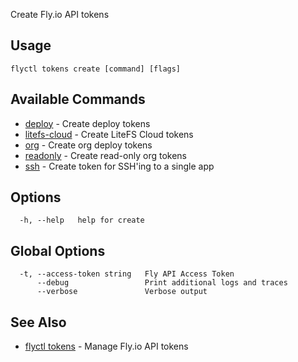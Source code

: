 Create Fly.io API tokens

## Usage
~~~
flyctl tokens create [command] [flags]
~~~

## Available Commands
* [deploy](/docs/flyctl/tokens-create-deploy/)	 - Create deploy tokens
* [litefs-cloud](/docs/flyctl/tokens-create-litefs-cloud/)	 - Create LiteFS Cloud tokens
* [org](/docs/flyctl/tokens-create-org/)	 - Create org deploy tokens
* [readonly](/docs/flyctl/tokens-create-readonly/)	 - Create read-only org tokens
* [ssh](/docs/flyctl/tokens-create-ssh/)	 - Create token for SSH'ing to a single app

## Options

~~~
  -h, --help   help for create
~~~

## Global Options

~~~
  -t, --access-token string   Fly API Access Token
      --debug                 Print additional logs and traces
      --verbose               Verbose output
~~~

## See Also

* [flyctl tokens](/docs/flyctl/tokens/)	 - Manage Fly.io API tokens

